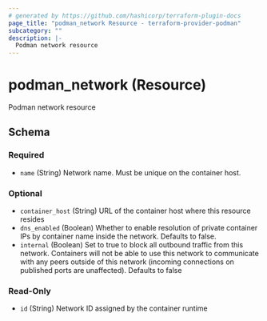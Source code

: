 ```yaml
---
# generated by https://github.com/hashicorp/terraform-plugin-docs
page_title: "podman_network Resource - terraform-provider-podman"
subcategory: ""
description: |-
  Podman network resource
---
```


# podman_network (Resource)

Podman network resource



<!-- schema generated by tfplugindocs -->
## Schema

### Required

- `name` (String) Network name. Must be unique on the container host.

### Optional

- `container_host` (String) URL of the container host where this resource resides
- `dns_enabled` (Boolean) Whether to enable resolution of private container IPs by container name inside the network. Defaults to false.
- `internal` (Boolean) Set to true to block all outbound traffic from this network. Containers will not be able to use this network to communicate with any peers outside of this network (incoming connections on published ports are unaffected). Defaults to false

### Read-Only

- `id` (String) Network ID assigned by the container runtime
